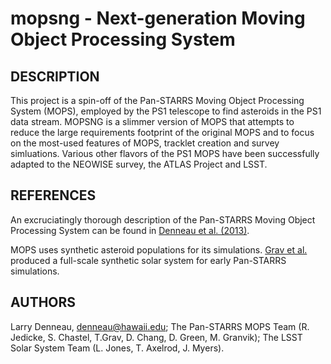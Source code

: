 # mopsng - Next-generation Moving Object Processing System

## DESCRIPTION

This project is a spin-off of the Pan-STARRS Moving Object Processing System (MOPS),
employed by the PS1 telescope to find asteroids in the PS1 data stream.  MOPSNG is
a slimmer version of MOPS that attempts to reduce the large requirements footprint
of the original MOPS and to focus on the most-used features of MOPS, tracklet creation
and survey simluations. Various other flavors of the PS1 MOPS have been successfully adapted to
the NEOWISE survey, the ATLAS Project and LSST.

## REFERENCES

An excruciatingly thorough description of the Pan-STARRS Moving Object Processing System can be found in [Denneau et al. (2013)](https://arxiv.org/abs/1302.7281).

MOPS uses synthetic asteroid populations for its simulations.  [Grav et al.](http://adsabs.harvard.edu/abs/2011PASP..123..423G) produced a full-scale synthetic solar system for early Pan-STARRS simulations.

## AUTHORS

Larry Denneau, denneau@hawaii.edu; The Pan-STARRS MOPS Team (R. Jedicke, S. Chastel, T.Grav, D. Chang, D. Green, M. Granvik); The LSST Solar System Team (L. Jones, T. Axelrod, J. Myers).
